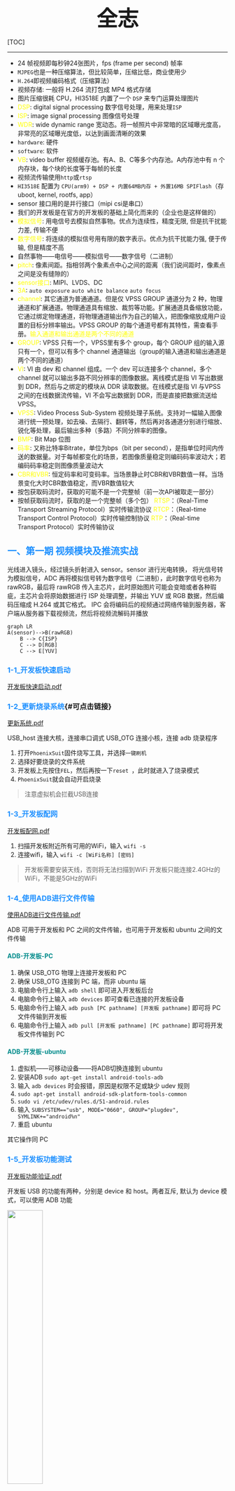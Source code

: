 
<font size="7"><center>**全志**</center></font>

[TOC]

___


- 24 帧视频即每秒钟24张图片，fps (frame per second) 帧率
- `MJPEG`也是一种压缩算法，但比较简单，压缩比低，商业使用少
- `H.264`即视频编码格式（压缩算法）
- 视频存储: 一般将 H.264 流打包成 MP4 格式存储
- 图片压缩很耗 CPU，HI3518E 内置了一个 `DSP` 来专门运算处理图片
- <font color="yellow">DSP</font>: digital signal processing 数字信号处理，用来处理`ISP`
- <font color="yellow">ISP</font>: image signal processing 图像信号处理
- <font color="yellow">WDR</font>: wide dynamic range 宽动态。将一帧照片中非常暗的区域曝光度高，非常亮的区域曝光度低，以达到画面清晰的效果
- `hardware`: 硬件
- `software`: 软件
- <font color="yellow">VB</font>: video buffer 视频缓存池。有A、B、C等多个内存池。A内存池中有 n 个内存块，每个块的长度等于每帧的长度
- 视频流传输使用`http`或`rtsp`
- `HI3518E` 配置为 `CPU(arm9) + DSP + 内置64MB内存 + 外置16MB SPIFlash`（存 uboot, kernel, rootfs, app）
- sensor 接口用的是并行接口（mipi csi是串口）
- 我们的开发板是在官方的开发板的基础上简化而来的（企业也是这样做的）
- <font color="yellow">模拟信号</font>: 用电信号去模拟自然事物。优点为连续性，精度无限, 但是抗干扰能力差, 传输不便
- <font color="yellow">数字信号</font>: 将连续的模拟信号用有限的数字表示。优点为抗干扰能力强, 便于传输, 但是精度不高
- 自然事物——电信号——模拟信号——数字信号（二进制）
- <font color="yellow">pitch</font>: 像素间距。指相邻两个象素点中心之间的距离（我们说间距时，像素点之间是没有缝隙的）
- <font color="yellow">sensor接口</font>: MIPI、LVDS、DC
- <font color="yellow">3A</font>: `auto exposure` `auto white balance` `auto focus`
- <font color="yellow">channel</font>: 其它通道为普通通道。但是仅 VPSS GROUP 通道分为 2 种，物理通道和扩展通道。物理通道具有缩放、裁剪等功能。扩展通道具备缩放功能，它通过绑定物理通道，将物理通道输出作为自己的输入，把图像缩放成用户设置的目标分辨率输出。VPSS GROUP 的每个通道号都有其特性，需查看手册。<font color="yellow">输入通道和输出通道是两个不同的通道</font>
- <font color="yellow">GROUP</font>: VPSS 只有一个，VPSS里有多个 group，每个 GROUP 组的输入源只有一个，但可以有多个 channel 通道输出（group的输入通道和输出通道是两个不同的通道）
- <font color="yellow">VI</font>: VI 由 dev 和 channel 组成。一个 dev 可以连接多个 channel，多个 channel 就可以输出多路不同分辨率的图像数据。离线模式是指 VI 写出数据到 DDR，然后与之绑定的模块从 DDR 读取数据。在线模式是指 VI 与VPSS 之间的在线数据流传输，VI 不会写出数据到 DDR，而是直接把数据流送给 VPSS。
- <font color="yellow">VPSS</font>: Video Process Sub-System 视频处理子系统。支持对一幅输入图像进行统一预处理，如去噪、去隔行、翻转等，然后再对各通道分别进行缩放、锐化等处理，最后输出多种（多路）不同分辨率的图像。
- <font color="yellow">BMP</font>: Bit Map 位图
- <font color="yellow">码率</font>: 又称比特率Bitrate，单位为bps（bit per second），是指单位时间内传送的数据量。对于每帧都变化的场景，若图像质量稳定则编码码率波动大；若编码码率稳定则图像质量波动大
- <font color="yellow">CBR和VBR</font>: 恒定码率和可变码率。当场景静止时CBR和VBR数值一样。当场景变化大时CBR数值稳定，而VBR数值较大
- 按包获取码流时，获取的可能不是一个完整帧（前一次API被取走一部分）
- 按帧获取码流时，获取的是一个完整帧（多个包）
<font color="yellow">RTSP</font>：（Real-Time Transport Streaming Protocol）实时传输流协议 
<font color="yellow">RTCP</font>：（Real-time Transport Control Protocol）实时传输控制协议 
<font color="yellow">RTP</font>：（Real-time Transport Protocol）实时传输协议

## <font color="1E90FF">一、第一期 视频模块及推流实战</font>

光线进入镜头，经过镜头折射进入 sensor。sensor 进行光电转换， 将光信号转为模拟信号，ADC 再将模拟信号转为数字信号（二进制），此时数字信号也称为 rawRGB，最后将 rawRGB 传入主芯片，此时原始图片可能会变暗或者各种瑕疵，主芯片会将原始数据进行 ISP 处理调整，并输出 YUV 或 RGB 数据，然后编码压缩成 H.264 或其它格式。 IPC 会将编码后的视频通过网络传输到服务器，客户端从服务器下载视频流，然后将视频流解码并播放

```mermaid
graph LR
A(sensor)-->B(rawRGB)
    B --> C{ISP}
    C --> D[RGB]
    C --> E[YUV]
```

### <font color="1E90FF">1-1_开发板快速启动</font>

[开发板快速启动.pdf](attachment/1-1_开发板快速启动.pdf "点击打开")

### <font color="1E90FF">1-2_更新烧录系统</font>{#可点击链接}

[更新系统.pdf](attachment/1-2_更新系统.pdf "点击打开")

USB_host 连接大核，连接串口调式
USB_OTG 连接小核，连接 adb 烧录程序

1. 打开`PhoenixSuit`固件烧写工具，并选择`一键刷机`
1. 选择好要烧录的文件系统
1. 开发板上先按住`FEL`，然后再按一下`reset `，此时就进入了烧录模式
1. `PhoenixSuit`就会自动开启烧录

>注意虚拟机会拦截USB连接

### <font color="1E90FF">1-3_开发板配网</font>

[开发板配网.pdf](attachment/1-3_开发板配网.pdf "点击打开")

1. 扫描开发板附近所有可用的WiFi，输入 `wifi -s`
1. 连接wifi，输入 `wifi -c [WiFi名称] [密码]`

>开发板需要安装天线，否则将无法扫描到WiFi
>开发板只能连接2.4GHz的WiFi，不能是5GHz的WiFi

### <font color="1E90FF">1-4_使用ADB进行文件传输</font>

[使用ADB进行文件传输.pdf](attachment/1-4_使用ADB进行文件传输.pdf "点击打开")

ADB 可用于开发板和 PC 之间的文件传输，也可用于开发板和 ubuntu 之间的文件传输

#### <font color="008B8B">ADB-开发板-PC</font>

1. 确保 USB_OTG 物理上连接开发板和 PC
1. 确保 USB_OTG 连接到 PC 端，而非 ubuntu 端
1. 电脑命令行上输入 `adb shell` 即可进入开发板后台
1. 电脑命令行上输入 `adb devices` 即可查看已连接的开发板设备
1. 电脑命令行上输入 `adb push [PC pathname] [开发板 pathname]` 即可将 PC 文件传输到开发板
1. 电脑命令行上输入 `adb pull [开发板 pathname] [PC pathname]` 即可将开发板文件传输到 PC

#### <font color="008B8B">ADB-开发板-ubuntu</font>

1. 虚拟机——可移动设备——将ADB切换连接到 ubuntu
1. 安装ADB `sudo apt-get install android-tools-adb`
1. 输入 `adb devices` 时会报错，原因是权限不足或缺少 udev 规则
1. `sudo apt-get install android-sdk-platform-tools-common`
1. `sudo vi /etc/udev/rules.d/51-android.rules`
1. 输入 `SUBSYSTEM=="usb", MODE="0660", GROUP="plugdev", SYMLINK+="android%n"`
1. 重启 ubuntu

其它操作同 PC 

### <font color="1E90FF">1-5_开发板功能测试</font>

[开发板功能验证.pdf](attachment/1-5.开发板功能验证.pdf "点击打开")

开发板 USB 的功能有两种，分别是 device 和 host。两者互斥, 默认为 device 模式，可以使用 ADB 功能

<img src="img/2025-04-14-22-45-16.png" width="40%">

#### <font color="008B8B">切换到 host 模式</font>

```shell
echo 256 > /sys/class/gpio/export
echo out > /sys/class/gpio/gpio256/direction
echo 1 > /sys/class/gpio/gpio256/value
cat /sys/devices/platform/soc/usbc0/usb_host
```

切换到 host 模式后可将 U 盘接入开发板，然后挂载 U 盘，操作如下

1. 将 U 盘接入 ubuntu
1. ubuntu 中输入`sudo fdisk -l`，找到 U 盘设备，一般是 /dev/sdb
1. ubuntu 中输入`sudo umount /dev/sdb1`，卸载 U 盘分区，如果有 sdb2 分区则依次卸载
1. ubuntu 中输入`sudo mkfs.vfat -F 32 /dev/sdb1`，格式化为 FAT32 文件系统
1. 将 U 盘接入开发板
1. 开发板中输入`mount /dev/sda1 /mnt/extsd`，将 U 盘挂载到 /mnt/extsd 目录
1. 开发板中输入`umount /dev/sda1`或`umount /mnt/extsd`，卸载 U 盘分区

#### <font color="008B8B">切换到 device 模式</font>

```shell
echo 256 > /sys/class/gpio/export
echo out > /sys/class/gpio/gpio256/direction
echo 0 > /sys/class/gpio/gpio256/value
cat /sys/devices/platform/soc/usbc0/usb_device
```

### <font color="1E90FF">2-2_全志SDK编译</font>

[全志SDK编译.pdf](attachment/2-2_全志SDK编译.pdf "点击打开")

#### <font color="008B8B">解压获取SDK</font>

进入到SDK目录，然后进行以下操作

1. 同时选中以下三个文件，右键用 7-zip 解压，解压密码是 `100askTeam_MPP_Vxxx-AICT.NET`
Ubuntu_18.04.6_VM-100ASK.zip.001
Ubuntu_18.04.6_VM-100ASK.zip.002
Ubuntu_18.04.6_VM-100ASK.zip.003
1. 解压后得到 Ubuntu_18.04.6_VM-100ASK
1. 打开VMware——左上角点击"文件"——"打开"
1. 找到解压的SDK目录并选中 "Ubuntu_18.04.6_VM_LinuxVMImages.COM.vmx"
1. "开启此虚拟机"——"我已复制该虚拟机"
1. 登录密码是 ubuntu
1. 在宿主目录下输入`tar -zxvf tina-v853-100ask.tar.gz`解压获取到 tina-v853-100ask

#### <font color="008B8B">SDK编译</font>

ubuntu进入到解压后的SDK目录 tina-v853-100ask，然后执行以下操作

1. 输入`source build/envsetup.sh`，初始化编译环境
1. 输入`lunch`，选择开发板方案，输入`1`
1. 输入`make -j8`
1. 输入`pack`，打包系统镜像
1. 打开ubuntu文件夹，将镜像 /home/ubuntu/tina-v853-100ask/out/v853-100ask/tina_v853-100ask_uart0.img 拷贝到Windows中
1. 将镜像烧录到开发板中 [1-2_更新烧录系统](#可点击链接)

> 镜像分区大小修改文件：device/config/chips/v853/configs/100ask/linux/sys_partition.fex

### <font color="1E90FF">2-3_编译MPP应用程序</font>

[编译MPP程序.pdf](attachment/2-3_编译MPP程序.pdf "点击打开")

1. 输入`source build/envsetup.sh`，初始化编译环境
1. 输入`lunch`，选择开发板方案，输入`1`
1. 输入`make -j8`
1. 输入`make menuconfig`，进行配置 sample 程序，见pdf文件
1. 输入`cleanmpp`，清理 MPP 程序
1. 输入`mkmpp`，编译 MPP 程序

编译完后每个 MPP sample 的源码目录为 tina\external\eyesee-mpp\middleware\sun8iw21\sample\sample_xxx\
测试程序存放在目录下 tina\external\eyesee-mpp\middleware\sun8iw21\sample\bin\

### <font color="1E90FF">2-4_新增MPP应用程序</font>

[新增MPP程序.pdf](attachment/2-4_新增MPP程序.pdf "点击打开")

1. cd external/eyesee-mpp/middleware/sun8iw21/sample/
1. cp -rf sample_hello_100ask sample_hello_100ask_qkh
1. cd sample_hello_100ask_qkh
1. 删除 sample_hello_100ask_qkh 里的文件，仅保留 .c 和 .h 文件
1. mv sample_hello_100ask.c sample_hello_100ask_qkh.c
1. 返回到顶层目录
1. vi package/allwinner/eyesee-mpp/middleware/Makefile
1. 定位到 MPPCFG_SAMPLE_HELLO_100ASK
1. 拷贝这小段代码，并将变量加上qkh后缀，保存
1. vi package/allwinner/eyesee-mpp/middleware/Config.in
1. 定位到 mpp_sample_hello_100ask
1. 拷贝这小段代码，并将变量加上qkh后缀，保存（注意依赖不要加后缀）
1. vi external/eyesee-mpp/middleware/sun8iw21/sample/tina.mk
1. 定位到 sample_hello_100ask
1. 拷贝这小段代码，并将变量加上qkh后缀，保存（注意目录也要加后缀）
1. vi external/eyesee-mpp/middleware/sun8iw21/tina.mk
1. 定位到 MPPCFG_SAMPLE_HELLO_100ASK
1. 拷贝这小段代码，并将变量加上qkh后缀，保存
1. build/envsetup.sh && lunch 1
1. make menuconfig
1. 进入顺序为：Allwinner —— eyesee-mpp —— 启动 mpp sample hello 100ask_qkh
1. cleanmpp && mkmpp
1. cd external/eyesee-mpp/middleware/sun8iw21/sample/bin （或 cd .../sun8iw21/sample/sample_hello_100ask_qkh）
1. adb push sample_hello_100ask_qkh /mnt/UDISK/
1. 开发板 /mnt/UDISK/sample_hello_100ask_qkh 执行应用程序

> 好像每次都要从 source build/envsetup.sh 重新开始
> /etc/init.d/rc.final 脚本中最后一行就是启动应用程序，注释可不执行
/usr/bin/sample_virvi2vo -path /usr/bin/sample_virvi2vo.conf&


### <font color="1E90FF">3-1_颜色与位深</font>

**灰度**：是指亮度

**位深度**：是指颜色深度，即存储在图像中的颜色信息量。图像的位深度越高，可以存储的颜色就越多。位深最低是黑色，最高是白色。数码相机通常可生成 24 位（8 位 x 3 通道）图像

### <font color="1E90FF">3-6_图像格式RGB</font>

[图像格式-RGB.pdf](attachment/3-5-2_图像格式-RGB.pdf "点击打开")

1. **rawRGB**：rawRGB 文件是未压缩和未处理的图像数据。当 ADC 将模拟信号转为数字信号，此时图像数据为 rawRGB，rawRGB 不能直接显示，需要经过 ISP 计算转化为 RGB 数据，最后将 RGB 数据转化为 YUV 存储（rgb bayer）
1. RGB 的本质是将一个颜色拆分为 R、G、B 三个颜色，然后用数字表示这三个颜色的亮度。例如 0x070809，07、08、09分别表示 R、G、B 的亮度
1. 屏幕中一个像素占 24 位，即 24bit。每 8 位各代表R、G、B的数值。有了 RGB 的数值就可以定位并确定这个像素所代表的颜色值（RGB 就像一个坐标的 xyz 轴数值）
1. ARGB 占 32 位，即 32bit。A 是透明度，即 RGB 的百分比。计算举例 A=30%，R=150，G=130，B=60，则显示的结果为 R=30xA，G=130xA，B=60xA

> 注意: RGB 里面存的是颜色的亮度值，而不是色度值
> raw [rɔː] adj: 原始的

### <font color="1E90FF">3-7_图像格式YUV</font>

[图像格式-YUV.pdf](attachment/3-5-3_图像格式-YUV.pdf "点击打开")

1. YUV 和 RGB 是两种像素格式，YUV 都要转化为 RGB 才能在设备上显示，两者可以通过固定公式来转换
1. YUV 比 RGB 格式最大的好处是可以做到在保持图像质量降低不明显的前提下，减小文件大小。这是因为 YUV 进行了采样操作
1. YUV 本质是将一个颜色拆分为 Y、U、V 三个分量。Y 表示亮度 (灰度值)，U 和 V 表示色度 (颜色值)。
1. YCbCr： Y 是指亮度分量，Cb 指蓝色色度分量，Cr 指红色色度分量。在 YUV 家族中，YCbCr 是在计算机系统中应用最多的成员，H264/H265、JPEG、MPEG 均采用此格式。一般人们所讲的 YUV 大多是指 YCbCr。YCbCr 有许多取样格式，如 4:4:4、4:2:2、4:1:1、4:2:0
1. 我们一般不会将所有 rawRGB 数据进行传输保存，而是进行部分采样，采样方式有 YUV444、YUV422、YUV420 等
1. 将 rawRGB 数据进行采样后就需要将采样后的数据进行存储。YUV 存储格式可以分为两种：packed（打包）格式和 planar（平面）格式。packed 将 YUV 分量全部存放在同一个数组中；planar 使用三个数组分开存放 YUV 三个分量，先存储所有的 Y 分量，再存储所有的 U 分量，再存储所有的 V 分量

<table>
  <tr>
    <td>RGB 转 YUV 公式</td>
    <td>YUV 转 RGB 公式</td>
  </tr>
    <td>Y = 0.299 * R + 0.587 * G + 0.114 * B</br>U = 0.492 * (B - Y)</br>V = 0.877 * (R - Y)</td>
    <td>R = Y + 1.140 * V</br>G = Y - 0.394 * U - 0.581 * V</br>B = Y + 2.032 * U</td>
  </tr>
</table>

#### <font color="008B8B">YUV444采样方式和存储格式</font>

**YUV444 采样**

完全取样，每个像素都有独立的Y/U/V值，都是 8 位

每个像素所占 bit 为 （Y + U + V）* 8 = 24 bit，即 3 字节

<!-- <img src="img/2025-05-13-23-26-51.png" width="40%"> -->

<table>
  <tr>
    <td align="center">Y0</br>U0 V0</td> <td align="center">Y1</br>U1 V1</td>
    <td align="center">Y2</br>U2 V2</td> <td align="center">Y3</br>U3 V3</td>
  </tr>
  <tr>
    <td align="center">Y4</br>U4 V4</td> <td align="center">Y5</br>U5 V5</td>
    <td align="center">Y6</br>U6 V6</td> <td align="center">Y7</br>U7 V7</td>
  </tr>
  <tr>
    <td align="center">Y8</br>U8 V8</td> <td align="center">Y9</br>U9 V9</td>
    <td align="center">Y10</br>U10 V10</td> <td align="center">Y11</br>U11 V11</td>
  </tr>
</table>

**YUV444 packed 格式存储**

<table>
  <tr>
    <td bgcolor="00B0F0" align="center">Y0</td> <td bgcolor="E98532" align="center">U0</td>
    <td bgcolor="green" align="center">V0</td> <td bgcolor="00B0F0" align="center">Y1</td>
    <td bgcolor="E98532" align="center">U1</td> <td bgcolor="green" align="center">V1</td>
    <td bgcolor="00B0F0" align="center">Y2</td> <td bgcolor="E98532" align="center">U2</td>
    <td bgcolor="green" align="center">V2</td> <td bgcolor="00B0F0" align="center">…</td>
    <td bgcolor="E98532" align="center">…</td> <td bgcolor="green" align="center">…</td>
    <td bgcolor="00B0F0" align="center">Y11</td> <td bgcolor="E98532" align="center">U11</td>
    <td bgcolor="green" align="center">V11</td>
  </tr>
</table>

**YUV444 planar 格式存储**

<table>
  <tr>
    <td bgcolor="00B0F0" align="center">Y0</td> <td bgcolor="00B0F0" align="center">Y1</td>
    <td bgcolor="00B0F0" align="center">Y2</td> <td bgcolor="00B0F0" align="center">…</td>
    <td bgcolor="00B0F0" align="center">Y11</td> <td bgcolor="E98532" align="center">U0</td>
    <td bgcolor="E98532" align="center">U1</td> <td bgcolor="E98532" align="center">U2</td>
    <td bgcolor="E98532" align="center">…</td> <td bgcolor="E98532" align="center">U11</td>
    <td bgcolor="green" align="center">V0</td> <td bgcolor="green" align="center">V1</td>
    <td bgcolor="green" align="center">V2</td> <td bgcolor="green" align="center">…</td>
    <td bgcolor="green" align="center">V11</td>
  </tr>
</table>

#### <font color="008B8B">YUV422采样方式和存储格式</font>

**YUV422 采样**

YUV422 采样可节省 1/3 的存储空间和数据传输量。Y 分量和 UV 分量按照 2:1 的比例采样。每个像素点的 Y 分量都采集，而每间隔一个像素则同时采集一对 UV 分量，这样就每 2 个 Y 共用一对 UV 值

每两个像素所占 bit 为 2Y + U + V = （2 + 1 + 1）* 8 = 32 bit，故一个像素所占 bit 为 32 / 2 = 16 bit，即 2 字节

以下表格中每个格子表示一个像素，浅色 UV 字体表示丢弃原有的 UV 值，而采用相邻的 UV 值，每相邻 1 个像素共用一个 UV 值，这就是采样

<!-- <img src="img/2024-07-28-14-05-00.png" width="40%"> -->

<table>
  <tr>
    <td align="center">Y0<br>U0 V0</span></td>
    <td align="center">Y1<br><span style="color:rgb(8, 80, 89);">U0 V0</span></td>
    <td align="center">Y2<br>U2 V2</span></td>
    <td align="center">Y3<br><span style="color:rgb(8, 80, 89);">U2 V2</span></td>
  </tr>
  <tr>
    <td align="center">Y4<br>U4 V4</span></td>
    <td align="center">Y5<br><span style="color:rgb(8, 80, 89);">U4 V4</span></td>
    <td align="center">Y6<br>U6 V6</span></td>
    <td align="center">Y7<br><span style="color:rgb(8, 80, 89);">U6 V6</span></td>
  </tr>
  <tr>
    <td align="center">Y8<br>U8 V8</span></td>
    <td align="center">Y9<br><span style="color:rgb(8, 80, 89);">U8 V8</span></td>
    <td align="center">Y10<br>U10 V10</span></td>
    <td align="center">Y11<br><span style="color:rgb(8, 80, 89);">U10 V10</span></td>
  </tr>
</table>

**YUV422 packed 格式存储**

<table>
  <tr>
    <td bgcolor="00B0F0" align="center">Y0</td> <td bgcolor="E98532" align="center">U0</td>
    <td bgcolor="00B0F0" align="center">Y1</td> <td bgcolor="green" align="center">V0</td>
    <td bgcolor="00B0F0" align="center">Y2</td> <td bgcolor="E98532" align="center">U2</td>
    <td bgcolor="00B0F0" align="center">Y3</td> <td bgcolor="green" align="center">V2</td>
    <td bgcolor="00B0F0" align="center">…</td> <td bgcolor="E98532" align="center">…</td>
    <td bgcolor="00B0F0" align="center">…</td> <td bgcolor="green" align="center">…</td>
    <td bgcolor="00B0F0" align="center">Y10</td> <td bgcolor="E98532" align="center">U10</td>
    <td bgcolor="00B0F0" align="center">Y11</td> <td bgcolor="green" align="center">V10</td>
  </tr>
</table>

**YUV422 planar 格式存储 （YUV422P 又称为 I422）**

<table>
  <tr>
    <td bgcolor="00B0F0" align="center">Y0</td> <td bgcolor="00B0F0" align="center">Y1</td>
    <td bgcolor="00B0F0" align="center">Y2</td> <td bgcolor="00B0F0" align="center">…</td>
    <td bgcolor="00B0F0" align="center">Y11</td> <td bgcolor="E98532" align="center">U0</td>
    <td bgcolor="E98532" align="center">U2</td> <td bgcolor="E98532" align="center">U4</td>
    <td bgcolor="E98532" align="center">…</td> <td bgcolor="E98532" align="center">U10</td>
    <td bgcolor="green" align="center">V0</td> <td bgcolor="green" align="center">V2</td>
    <td bgcolor="green" align="center">V4</td> <td bgcolor="green" align="center">…</td>
    <td bgcolor="green" align="center">V10</td>
  </tr>
</table>

**YUV422 semi-planar 格式存储（YUV422SP）**

<table>
  <tr>
    <td bgcolor="00B0F0" align="center">Y0</td> <td bgcolor="00B0F0" align="center">Y1</td>
    <td bgcolor="00B0F0" align="center">Y2</td> <td bgcolor="00B0F0" align="center">…</td>
    <td bgcolor="00B0F0" align="center">Y11</td> <td bgcolor="E98532" align="center">U0</td>
    <td bgcolor="green" align="center">V0</td> <td bgcolor="E98532" align="center">U2</td>
    <td bgcolor="green" align="center">V2</td> <td bgcolor="E98532" align="center">U4</td>
    <td bgcolor="green" align="center">V4</td> <td bgcolor="E98532" align="center">…</td>
    <td bgcolor="green" align="center">…</td> <td bgcolor="E98532" align="center">U10</td>
    <td bgcolor="green" align="center">V10</td>
  </tr>
</table>


#### <font color="008B8B">YUV420采样方式和存储格式</font>

**YUV420采样方式**

YUV420 采样，可节省 1/2 的存储空间和数据传输量。YUV420 采样是指在每一行扫描时，只扫描一种色度分量（U或者V），和 Y 分量按照 2:1 的方式采样。比如，第一行扫描时，YU 按照 2:1 的方式采样，那么第二行扫描时，YV 分量按照 2:1 的方式采样。对于每个色度分量来说，它的水平方向和竖直方向的采样和 Y 分量相比都是 2:1

YUV420 采样最终是四个 Y 分量共用一套 UV 分量，且是按照 2*2 的小方格的形式分布的

每四个像素所占 bit 为 4Y + U + V = （4 + 1 + 1）* 8 = 48 bit，故一个像素所占 bit 为 48 / 4 = 12 bit，即 1.5 字节

YUV420 采样每 4 个 Y 共用一个 U/V 值。如下表格，每个格子表示一个像素，浅色 UV 字体表示丢弃原有的 UV 值，而采用相邻的 UV 值，每相邻 2*2 个像素共用一个 UV 值，这就是采样

<!-- <img src="img/2024-07-28-15-49-34.png" width="40%"> -->

<table>
  <tr>
    <td align="center">Y0<br>U0 <span style="color:rgb(8, 80, 89);">V4</span></td>
    <td align="center">Y1<br><span style="color:rgb(8, 80, 89);">U0 V4</span></td>
    <td align="center">Y2<br>U2 <span style="color:rgb(8, 80, 89);">V6</span></td>
    <td align="center">Y3<br><span style="color:rgb(8, 80, 89);">U2 V6</span></td>
  </tr>
  <tr>
    <td align="center">Y4<br><span style="color:rgb(8, 80, 89);">U0</span> V4</td>
    <td align="center">Y5<br><span style="color:rgb(8, 80, 89);">U0 V4</span></td>
    <td align="center">Y6<br><span style="color:rgb(8, 80, 89);">U2</span> V6</td>
    <td align="center">Y7<br><span style="color:rgb(8, 80, 89);">U2 V6</span></td>
  </tr>
  <tr>
    <td align="center">Y8<br>U8 <span style="color:rgb(8, 80, 89);">V12</span></td>
    <td align="center">Y9<br><span style="color:rgb(8, 80, 89);">U8 V12</span></td>
    <td align="center">Y10<br>U10 <span style="color:rgb(8, 80, 89);">V14</span></td>
    <td align="center">Y11<br><span style="color:rgb(8, 80, 89);">U10 V14</span></td>
  </tr>
  <tr>
    <td align="center">Y12<br><span style="color:rgb(8, 80, 89);">U8</span> V12</td>
    <td align="center">Y13<br><span style="color:rgb(8, 80, 89);">U8 V12</span></td>
    <td align="center">Y14<br><span style="color:rgb(8, 80, 89);">U10</span> V14</td>
    <td align="center">Y15<br><span style="color:rgb(8, 80, 89);">U10 V14</span></td>
  </tr>
</table>

**YUV420 planar 存储格式（YUV420P 又称为 I420）**

<table>
  <tr>
    <td bgcolor="00B0F0" align="center">Y0</td> <td bgcolor="00B0F0" align="center">Y1</td>
    <td bgcolor="00B0F0" align="center">Y2</td> <td bgcolor="00B0F0" align="center">…</td>
    <td bgcolor="00B0F0" align="center">Y15</td> <td bgcolor="E98532" align="center">U0</td>
    <td bgcolor="E98532" align="center">U2</td> <td bgcolor="E98532" align="center">U8</td>
    <td bgcolor="E98532" align="center">U10</td> <td bgcolor="green" align="center">V4</td>
    <td bgcolor="green" align="center">V6</td> <td bgcolor="green" align="center">V12</td>
    <td bgcolor="green" align="center">V14</td>
  </tr>
</table>

**YUV420 semi-planar 存储格式（YUV420SP NV12）**

<table>
  <tr>
    <td bgcolor="00B0F0" align="center">Y0</td> <td bgcolor="00B0F0" align="center">Y1</td>
    <td bgcolor="00B0F0" align="center">Y2</td> <td bgcolor="00B0F0" align="center">…</td>
    <td bgcolor="00B0F0" align="center">Y15</td> <td bgcolor="E98532" align="center">U0</td>
    <td bgcolor="green" align="center">V4</td> <td bgcolor="E98532" align="center">U2</td>
    <td bgcolor="green" align="center">V6</td> <td bgcolor="E98532" align="center">U8</td>
    <td bgcolor="green" align="center">V12</td> <td bgcolor="E98532" align="center">U10</td>
    <td bgcolor="green" align="center">V14</td>
  </tr>
</table>

**YUV420 semi-planar 存储格式（YUV420SP NV21）**

<table>
  <tr>
    <td bgcolor="00B0F0" align="center">Y0</td> <td bgcolor="00B0F0" align="center">Y1</td>
    <td bgcolor="00B0F0" align="center">Y2</td> <td bgcolor="00B0F0" align="center">…</td>
    <td bgcolor="00B0F0" align="center">Y15</td> <td bgcolor="green" align="center">V4</td>
    <td bgcolor="E98532" align="center">U0</td> <td bgcolor="green" align="center">V6</td>
    <td bgcolor="E98532" align="center">U2</td> <td bgcolor="green" align="center">V12</td>
    <td bgcolor="E98532" align="center">U8</td> <td bgcolor="green" align="center">V14</td>
    <td bgcolor="E98532" align="center">U10</td>
  </tr>
</table>

### <font color="1E90FF">4-2_视频的编解码</font>

[4-2_视频的编解码.pdf](attachment/4-2_视频的编解码.pdf "点击打开")

**视频大小计算**

视频是由一张张图片快速切换而形成的，假设播放 20 分钟 1080P/30FPS 的视频，则每帧图片大小为 3 * 1920 * 1080 = 6220800Byte（6MB），那么每秒钟 30 帧就需要 180MB，播放 20 分钟就需要 210GB = 1680Gb

```
一个视频的大小 = 一个像素占的字节数 * 一张图片总像素点 * 帧率 * 时间(s)
```
 
目前我们的网络的传输速率以 bit/s 计算，那么播放以上视频，就需要要求带宽大小为 180MB * 8  = 1440Mb/s，即960Mb每秒的带宽，这种接近千兆以太网的速率无法覆盖大部分场景（1MB = 8Mb）

为了将视频信号进行压缩，以减小数据量，这种技术又称为视频编码 Encode

视频经过压缩后传输到目标端侧后需要进行视频的解压缩，这种解压缩技术又称为视频解码 Decode

**视频压缩编码的组成：**

- 编解码器（Codec）：一组算法，用于编码（压缩）和解码（解压缩）视频数据。常见的视频编解码器包括 H.264/AVC、H.265/HEVC、H.266/VVC等
- 编 / 解码：一般将 YUV 或 RGB 格式的视频转换为编码格式的过程称为编码；反之为解码
- 码率 / 比特率（Bitrate）：表示视频每秒传输的数据量，通常以 kbps（千比特每秒）或 mbps（M bit per second）计算。对于每帧都变化的场景，若图像质量稳定则编码码率波动大；若编码码率稳定则图像质量波动大
- 分辨率（Resolution）：视频的尺寸，通常以像素为单位，如 1920x1080
- 帧率（Frame rate）：视频每秒显示的帧数

**在视频编码中会对图像进行分组，分组后的图像称为 GOP（Group of Pictures）。其中每组图像就有三种图像帧，分别是：I帧、P帧和B帧。它们各自有不同的作用和特点：**

- I帧（Intra-coded Frame）：这是关键帧，也称为帧内编码帧。I帧包含了完整的画面信息，不依赖于其他帧就能够独立解码。它通常用于 GOP 的开始或者场景变换时，以提供一个清晰的参考点。I帧的压缩率相对较低，因为它需要存储更多的信息
- P帧（Predictive Frame）：这是前向预测编码帧。P帧记录的是与前一个I帧或P帧之间的差异。在解码时，需要用前一个I帧或P帧的信息加上P帧本身的差异信息来重建完整的画面。P帧的压缩率比I帧高，因为它仅仅需要存储与前一帧的变化信息
- B帧（Bi-directional Predictive Frame）：这是双向预测编码帧。B帧记录的是与前后帧的差异。在解码时，需要用前一个I帧或P帧和后一个P帧的信息结合B帧本身的差异信息来重建完整的画面。B帧的压缩率最高，因为它利用了前后帧的信息来最大限度地减少存储的数据量

<div align=center><img src="img/2025-05-18-00-36-39.png" width="60%"></div>

### <font color="1E90FF">4-4_视频的制式</font>

NTSC 标准为 30 帧/秒，PAL 标准为 25 帧/秒

### <font color="1E90FF">4-5_帧率和时间戳</font>

[4-5_帧率与时间戳.pdf](attachment/4-5_帧率与时间戳.pdf "点击打开")

### <font color="1E90FF">4-6_图像分辨率</font>

[4-6_图像分辨率.pdf](attachment/4-6_图像分辨率.pdf "点击打开")

### <font color="1E90FF">4-7_图像的色彩空间标准</font>

[4-7_图像的色彩空间标准.pdf](attachment/4-7_图像的色彩空间标准.pdf "点击打开")

### <font color="1E90FF">5-1-1_FFmpeg多媒体框架</font>

<img src="img/2025-05-23-23-17-26.png" width="30%">

[5-1_常见的多媒体框架.pdf](attachment/5-1_常见的多媒体框架.pdf "点击打开")

多媒体框架通常包括以下几个层级：

1. 编解码层：负责对音视频数据进行编码和解码。H.264、H.265
1. 封装层：处理音视频数据的压缩和封装。AVI、MP4
1. 协议层：管理网络数据的传输和通信协议。RTMP、RTSP
1. 应用层：整合整个流程，并进行统筹管理。

常见的多媒体框架包括：FFmpeg、GStreamer、DirectShow(微软)、AVFoundation(苹果)、OpenMax 等。

官方网址：<https://ffmpeg.org/>。FFmpeg是一个非常强大的开源多媒体处理框架，它提供了一系列用于处理音频、视频和多媒体流的工具和库。FFmpeg 的主要特点和功能如下：

1. 转码和处理: FFmpeg 可以进行音视频的转码、裁剪、拼接、水印添加等处理操作
1. 流媒体处理: 它支持从摄像头、文件或网络流等源接收多媒体流，并能进行实时处理和转发，用于流媒体直播和视频会议等场景
1. 音频处理: 它能够进行音频的分割、合并、音量调整、混音等操作
1. 跨平台性: FFmpeg 是跨平台的，可以在 Windows、MacOS、Linux 等操作系统上运行
1. 开源和免费: FFmpeg 是完全开源的

**FFmpeg 安装**

1. `sudo apt update`
1. `sudo apt install ffmpeg -y`
1. `ffmpeg -version`
1. `sudo apt install libavcodec-dev -y` 音视频编解码库
1. `sudo apt install libavformat-dev -y` 音视频封装/解封装库
1. `sudo apt install libavcodec-extra -y`

**FFmpeg 命令示例**

```shell
ffplay image.jgp #查看图片
ffmpeg -i input.mp4 output.avi #转换视频格式
ffmpeg -i input.mp4 -vf scale=1280:720 output.mp4 #输入视频调整为 1280x720 分辨率的输出
ffmpeg -i input.mp4 -i test.jpg -filter_complex "overlay=10:10" output.mp4 #将一个水印图像叠加到输入的 MP4 文件的左上角
```

**FFmpeg 开源库 API 查询**

FFmpeg 可通过代码方式调用 API 接口，API 接口查询方式如下：

1. ubuntu 中输入`ffmpeg -version`，查看 FFmpeg 版本
1. 进入 FFmpeg 官网 <https://ffmpeg.org/>
1. 点击标题`documentation`
1. 左下角标题`API Documentation`中找到对应的版本号
1. 查看自己需要的API

**FFmpeg 转化音视频格式流程**

```mermaid
graph LR
A(MP4/AVI) -->|解封装| B(H264/H265/ACC) -->
    |解码| C(视频帧图像) --> |编码| D(H264/H265/HEVC/AAC) --> |封装| E(MP4/AVI)
```

### <font color="1E90FF">5-1-5_GStreamer多媒体框架</font>

[5-1_常见的多媒体框架.pdf](attachment/5-1_常见的多媒体框架.pdf "点击打开")

<img src="img/2025-05-23-23-22-58.png" width="30%">

GStreamer 是一个功能强大的开源多媒体框架，用于创建、处理和播放音频和视频流。官方网址：<https://gstreamer.freedesktop.org/>。FFmpeg 的主要特点和功能如下：

1. 模块化架构: GStreamer 的设计是基于模块化的架构，可以根据需要添加或移除各种插件和元件，从而实现灵活的功能扩展
2. 跨平台性: GStreamer 可以在多种操作系统上运行，包括 Linux、Windows、macOS 等
3. 丰富的插件支持: GStreamer 提供了大量的插件，用于处理各种多媒体格式、编解码器、滤镜、特效等
4. 流式处理: GStreamer 支持流式处理，可以处理实时音视频流，适用于流媒体直播、视频会议等场景
5. 音视频编解码支持: 它支持多种常见的音视频编解码器，包括 H.264、H.265、AAC、MP3 等
6. 容器格式支持: GStreamer 支持多种多媒体容器格式的解析和封装，包括 AVI、MP4、MKV、FLV、MOV 等
7. 图形界面和命令行工具: GStreamer 提供了图形界面和命令行工具，用于配置和管理多媒体处理流程

GStreamer的核心是基于管道（Pipeline）的概念，这意味着你可以将多个处理步骤（称为元素或Element）连接起来，以实现复杂的媒体处理任务

**GStreamer 安装**

1. `sudo apt update`

1. `sudo apt-get install libgstreamer1.0-dev libgstreamer-plugins-base1.0-dev libgstreamer-plugins-bad1.0-dev gstreamer1.0-plugins-base gstreamer1.0-plugins-good gstreamer1.0-plugins-bad gstreamer1.0-plugins-ugly gstreamer1.0-libav gstreamer1.0-tools gstreamer1.0-x gstreamer1.0-alsa gstreamer1.0-gl gstreamer1.0-gtk3 gstreamer1.0-qt5 gstreamer1.0-pulseaudio -y`
1. `gst-inspect-1.0 --version` 查看版本

**GStreamer 命令示例**

和 FFmpeg 类似

### <font color="1E90FF">5-1-10_DirectShow多媒体框架</font>

DirectShow® 是 Microsoft Windows® 平台上流媒体的体系结构

### <font color="1E90FF">5-1-11_AVFoundation多媒体框架</font>

AVFoundation 是苹果开发的一个全功能框架，用于在iOS、macOS、watchOS和tvOS上处理基于时间的音视频媒体

### <font color="1E90FF">5-2_OpenMAX媒体库</font>

[5-2_OpenMAX媒体库.pdf](attachment/5-2_OpenMAX媒体库.pdf "点击打开")

### <font color="1E90FF">5-3_全志MPP平台基础</font>

[5-3_全志MPP平台基础.pdf](attachment/5-3_全志MPP平台基础.pdf "点击打开")

**MPP 各组件绑定关系**

<img src="img/2025-05-24-19-49-31.png" width="70%">

### <font color="1E90FF">5-7-1_Google日志系统</font>

[5-7_Google日志系统.pdf](attachment/5-7_Google日志系统.pdf "点击打开")

开源仓库：https://github.com/google/glog

Google 日志系统是 Google 提供的一个C++库。它提供了一个易于使用的日志记录 API

1. 灵活的日志级别控制：支持不同的日志级别，包括 INFO 、 WARNING 、 ERROR 、 FATAL 等。可以根据需要动态设置日志级别，以便在不同的环境中灵活控制日志输出量
1. 支持日志文件分割：可以设置日志文件的最大大小和数量，当日志文件大小达到设定的阈值时，自动进行日志文件切割，避免单个日志文件过大

**日志调用示例**

Google 日志测试源码路径为 eyesee-mpp\middleware\sun8iw21\sample\sample_glog\sample_glog.cpp。文件中有两个 main 函数，第一个 main 是谷歌原始的日志调用示例，第二个 main 是全志用谷歌日志封装好的日志调式示例

1. 修改 .cpp 文件
1. source build/envsetup.sh && lunch 1
1. make menuconfig 进入顺序为：Allwinner —— eyesee-mpp —— 启动 mpp sample glog
1. cleanmpp && mkmpp
1. cd external/eyesee-mpp/middleware/sun8iw21/sample/bin （或 cd .../sun8iw21/sample/sample_glog）
1. adb push sample_glog /mnt/UDISK/
1. 开发板 /mnt/UDISK/sample_glog 执行测试程序

### <font color="1E90FF">6-1-1_视频输入基础</font>

[6-1_视频输入基础.pdf](attachment/6-1_视频输入基础.pdf "点击打开")

```mermaid
graph LR
A(sensor0)-->D(rawRGB)-->G{ISP}-->H{VIPP0}
  H-->L(channel0)
  H-->M(channel1)
  H-->N(channel2)
  H-->O(channel3)
B(sensor1)-->E(rawRGB)-->G{ISP}-->I{VIPP1}
  I-->P(channel0)
  I-->Q(channel1)
  I-->R(channel2)
  I-->S(channel3)
C(sensor2)-->F(rawRGB)-->G{ISP}-->J{VIPP2}
  J-->T(channel0)
  J-->U(channel1)
  J-->V(channel2)
  J-->W(channel3)
G{ISP}-->K{VIPP2}
  K-->X(channel0)
  K-->Y(channel1)
  K-->Z(channel2)
```

#### <font color="008B8B">VIPP</font>

Video Input Post Processor，即视频输入后处理器。它是一种用于图像传感器的硬件组件，可以对图像进行缩小、打水印、去坏点、增强等处理。它可以支持不同的图像数据格式，如Bayer raw data或YUV格式

VIPP硬件有4个，一个VIPP硬件有4个VIPP通道，。对于应用层来说，我们可以从16个VIPP通道中取数据

#### <font color="008B8B">虚通道</font>

虚通道（Virtual Channel，简称VC）是一种用于管理和绑定不同功能模块之间的通信路径。在MPP中，音频和视频的处理是独立的，为了避免混乱和通道错乱，引入了虚通道的概念。虚通道允许将不同的功能模块绑定在一起，以便更好地控制和管理视频处理流程。例如，虚通道可以将视频输入（VI）、视频处理（VPSS）、视频编码（VENC）等模块连接起来，形成一个完整的视频处理流程

基于前面的VIPP硬件，会为它创建若干个虚通道，虚通道的数量在理论上是不受限制的，我们可以创建很多个虚通道用于传输到其他地方去使用。因为虚通道的本质是对实际VIPP通道中的每一帧图像做引用技术，每个虚通道从VIPP通道获取这一帧图像后，会把这一帧的引用技术+1，如果将这一帧数据还回去的话就将这一帧的引用技术-1。只有当这一帧的引用技术降为0的时候，这一帧数据才会真正还给V4L2驱动/dev/video0

1. 如果很多个虚通道都使用同一个VIPP通道的数据，那么它们用的都是公用的一个buffer
2. 只要有一个虚通道没有及时还帧，就意味着这一帧buffer没有被还回去，其他虚通道也无法使用
3. 如果占用太多帧没有还，那么其他虚通道也拿不到帧
4. 虚通道要满足：及时还帧，用时创建，用完销毁


___

<!--
## <font color="1E90FF">二、第二期 音频模块及文件封装</font>
-->

## <font color="1E90FF">参考资料</font>

- [YUV 格式详解1](https://blog.csdn.net/xkuzhang/article/details/115423061)
- [YUV 格式详解2](https://blog.csdn.net/qq_29575685/article/details/103954096)



